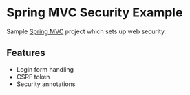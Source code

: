 # Spring MVC Security Example

Sample [Spring MVC][spring-mvc] project which sets up web security.

## Features

* Login form handling
* CSRF token
* Security annotations

[spring-mvc]: https://spring.io